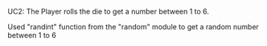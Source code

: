 UC2: The Player rolls the die to get a number between 1 to 6. 

Used "randint" function from the "random" module to get a random number between 1 to 6
